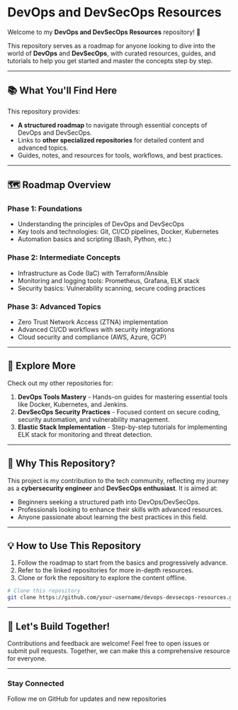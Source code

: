 # DevOps and DevSecOps Resources

Welcome to my **DevOps and DevSecOps Resources** repository! 🚀

This repository serves as a roadmap for anyone looking to dive into the world of **DevOps** and **DevSecOps**, with curated resources, guides, and tutorials to help you get started and master the concepts step by step.

---

## 📚 What You'll Find Here

This repository provides:

- **A structured roadmap** to navigate through essential concepts of DevOps and DevSecOps.
- Links to **other specialized repositories** for detailed content and advanced topics.
- Guides, notes, and resources for tools, workflows, and best practices.

---

## 🗺️ Roadmap Overview

### Phase 1: Foundations
- Understanding the principles of DevOps and DevSecOps
- Key tools and technologies: Git, CI/CD pipelines, Docker, Kubernetes
- Automation basics and scripting (Bash, Python, etc.)

### Phase 2: Intermediate Concepts
- Infrastructure as Code (IaC) with Terraform/Ansible
- Monitoring and logging tools: Prometheus, Grafana, ELK stack
- Security basics: Vulnerability scanning, secure coding practices

### Phase 3: Advanced Topics
- Zero Trust Network Access (ZTNA) implementation
- Advanced CI/CD workflows with security integrations
- Cloud security and compliance (AWS, Azure, GCP)

---

## 🔗 Explore More

Check out my other repositories for:

1. **DevOps Tools Mastery** - Hands-on guides for mastering essential tools like Docker, Kubernetes, and Jenkins.
2. **DevSecOps Security Practices** - Focused content on secure coding, security automation, and vulnerability management.
3. **Elastic Stack Implementation** - Step-by-step tutorials for implementing ELK stack for monitoring and threat detection.

---

## 🌟 Why This Repository?

This project is my contribution to the tech community, reflecting my journey as a **cybersecurity engineer** and **DevSecOps enthusiast**. It is aimed at:

- Beginners seeking a structured path into DevOps/DevSecOps.
- Professionals looking to enhance their skills with advanced resources.
- Anyone passionate about learning the best practices in this field.

---

## 💡 How to Use This Repository

1. Follow the roadmap to start from the basics and progressively advance.
2. Refer to the linked repositories for more in-depth resources.
3. Clone or fork the repository to explore the content offline.

```bash
# Clone this repository
git clone https://github.com/your-username/devops-devsecops-resources.git
```

---

## 🚀 Let's Build Together!

Contributions and feedback are welcome! Feel free to open issues or submit pull requests. Together, we can make this a comprehensive resource for everyone.

---

### Stay Connected

Follow me on GitHub for updates and new repositories

